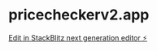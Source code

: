 # pricecheckerv2.app

[Edit in StackBlitz next generation editor ⚡️](https://stackblitz.com/~/github.com/yuanf3ng/pricecheckerv2.app)